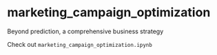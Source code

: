 # marketing_campaign_optimization
Beyond prediction, a comprehensive business strategy

Check out `marketing_campaign_optimization.ipynb`
